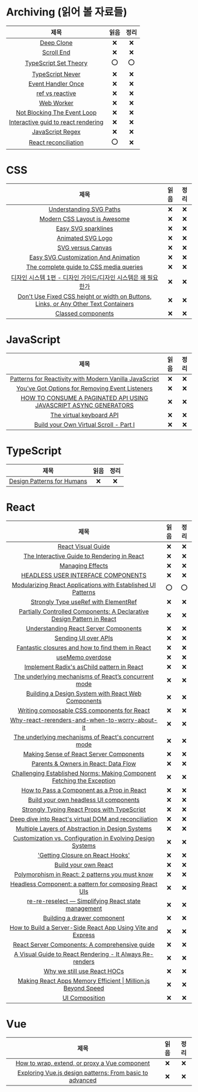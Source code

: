# Archiving (읽어 볼 자료들)

|                                                  제목                                                   | 읽음 | 정리 |
| :-----------------------------------------------------------------------------------------------------: | :--: | :--: |
|                       [Deep Clone](https://www.builder.io/blog/structured-clone)                        |  ❌  |  ❌  |
|            [Scroll End](https://developer.chrome.com/blog/scrollend-a-new-javascript-event/)            |  ❌  |  ❌  |
|           [TypeScript Set Theory](https://blog.thoughtspile.tech/2023/01/23/typescript-sets/)           | ⭕️  | ⭕️  |
|                       [TypeScript Never](https://www.zhenghao.io/posts/ts-never)                        |  ❌  |  ❌  |
|                [Event Handler Once](https://javascriptweekly.com/link/134972/3e984c3fca)                |  ❌  |  ❌  |
| [ref vs reactive](https://mokkapps.de/blog/ref-vs-reactive-what-to-choose-using-vue-3-composition-api/) |  ❌  |  ❌  |
|    [Web Worker](https://www.smashingmagazine.com/2023/04/potential-web-workers-multithreading-web/)     |  ❌  |  ❌  |
|                  [Not Blocking The Event Loop](https://www.bbss.dev/posts/eventloop/)                   |  ❌  |  ❌  |
|                 [Interactive guid to react rendering](https://ui.dev/why-react-renders)                 |  ❌  |  ❌  |
|           [JavaScript Regex](https://www.honeybadger.io/blog/javascript-regular-expressions/)           |  ❌  |  ❌  |
|        [React reconciliation](https://www.developerway.com/posts/reconciliation-in-react#part2)         | ⭕️  |  ❌  |

# CSS

|                                                                                    제목                                                                                     | 읽음 | 정리 |
| :-------------------------------------------------------------------------------------------------------------------------------------------------------------------------: | :--: | :--: |
|                                                          [Understanding SVG Paths](https://www.nan.fyi/svg-paths)                                                           |  ❌  |  ❌  |
|                                  [Modern CSS Layout is Awesome](https://css-irl.info/video-modern-css-layout-is-awesome/?ref=heydesigner)                                   |  ❌  |  ❌  |
|                                            [Easy SVG sparklines](https://alexplescan.com/posts/2023/07/08/easy-svg-sparklines/)                                             |  ❌  |  ❌  |
|                                                        [Animated SVG Logo](https://antfu.me/posts/animated-svg-logo)                                                        |  ❌  |  ❌  |
|                                                     [SVG versus Canvas](https://www.jointjs.com/blog/svg-versus-canvas)                                                     |  ❌  |  ❌  |
|                        [Easy SVG Customization And Animation](https://www.smashingmagazine.com/2023/01/svg-customization-animation-practical-guide/)                        |  ❌  |  ❌  |
|                                [The complete guide to CSS media queries](https://polypane.app/blog/the-complete-guide-to-css-media-queries/)                                |  ❌  |  ❌  |
|                                        [디자인 시스템 1편 - 디자인 가이드/디자인 시스템은 왜 필요한가](https://story.pxd.co.kr/1434)                                        |  ❌  |  ❌  |
| [Don't Use Fixed CSS height or width on Buttons, Links, or Any Other Text Containers](https://ashleemboyer.com/blog/don-t-use-fixed-css-height-or-width-on-text-containers) |  ❌  |  ❌  |
|                                                   [Classed components](https://flexible.dev/blog/single-line-components/)                                                   |  ❌  |  ❌  |

# JavaScript

|                                                                                    제목                                                                                    | 읽음 | 정리 |
| :------------------------------------------------------------------------------------------------------------------------------------------------------------------------: | :--: | :--: |
|                         [Patterns for Reactivity with Modern Vanilla JavaScript](https://frontendmasters.com/blog/vanilla-javascript-reactivity/)                          |  ❌  |  ❌  |
|                           [You’ve Got Options for Removing Event Listeners](https://www.macarthur.me/posts/options-for-removing-event-listeners)                           |  ❌  |  ❌  |
| [HOW TO CONSUME A PAGINATED API USING JAVASCRIPT ASYNC GENERATORS](https://jrsinclair.com/articles/2023/how-to-consume-a-paginated-api-using-javascript-async-generators/) |  ❌  |  ❌  |
|                                               [The virtual keyboard API](https://ishadeed.com/article/virtual-keyboard-api/)                                               |  ❌  |  ❌  |
|                                [Build your Own Virtual Scroll - Part I](https://dev.to/adamklein/build-your-own-virtual-scroll-part-i-11ib)                                |  ❌  |  ❌  |

# TypeScript

|                                          제목                                          | 읽음 | 정리 |
| :------------------------------------------------------------------------------------: | :--: | :--: |
| [Design Patterns for Humans](https://soobing.github.io/cs/design-patterns-for-humans/) |  ❌  |  ❌  |

# React

|                                                                                제목                                                                                 | 읽음 | 정리 |
| :-----------------------------------------------------------------------------------------------------------------------------------------------------------------: | :--: | :--: |
|                                                          [React Visual Guide](https://react.gg/visualized)                                                          |  ❌  |  ❌  |
|                              [The Interactive Guide to Rendering in React](https://ui.dev/c/react/renders?ck_subscriber_id=1747639579)                              |  ❌  |  ❌  |
|                                                         [Managing Effects](https://ui.dev/c/react/effects)                                                          |  ❌  |  ❌  |
|                        [HEADLESS USER INTERFACE COMPONENTS](https://www.merrickchristensen.com/articles/headless-user-interface-components/)                        |  ❌  |  ❌  |
|                          [Modularizing React Applications with Established UI Patterns](https://velog.io/@eunbinn/modularizing-react-apps)                          |  ⭕️  |  ⭕️  |
|                            [Strongly Type useRef with ElementRef](https://www.totaltypescript.com/strongly-type-useref-with-elementref)                             |  ❌  |  ❌  |
|          [Partially Controlled Components: A Declarative Design Pattern in React](https://www.jameskerr.blog/posts/partially-controlled-react-components/)          |  ❌  |  ❌  |
|                               [Understanding React Server Components](https://vercel.com/blog/understanding-react-server-components)                                |  ❌  |  ❌  |
|                                                  [Sending UI over APIs](https://www.builder.io/blog/ui-over-apis)                                                   |  ❌  |  ❌  |
|                              [Fantastic closures and how to find them in React](https://www.developerway.com/posts/fantastic-closures)                              |  ❌  |  ❌  |
|                                                       [useMemo overdose](https://edvins.io/usememo-overdose)                                                        |  ❌  |  ❌  |
|                                   [Implement Radix's asChild pattern in React](https://www.jacobparis.com/content/react-as-child)                                   |  ❌  |  ❌  |
|              [The underlying mechanisms of React’s concurrent mode](https://andreigatej.dev/blog/the-underlying-mechanisms-of-reacts-concurrent-mode/)              |  ❌  |  ❌  |
|                 [Building a Design System with React Web Components](https://www.voorhoede.nl/en/blog/building-design-system-react-web-components/)                 |  ❌  |  ❌  |
|                         [Writing composable CSS components for React](https://blog.logrocket.com/writing-composable-css-components-react/)                          |  ❌  |  ❌  |
|               [Why-react-rerenders-and-when-to-worry-about-it](https://punits.dev/jargon-free-intros/why-react-rerenders-and-when-to-worry-about-it/)               |  ❌  |  ❌  |
|              [The underlying mechanisms of React's concurrent mode](https://andreigatej.dev/blog/the-underlying-mechanisms-of-reacts-concurrent-mode/)              |  ❌  |  ❌  |
|                     [Making Sense of React Server Components](https://www.joshwcomeau.com/react/server-components/?ck_subscriber_id=2075819971)                     |  ❌  |  ❌  |
|                     [Parents & Owners in React: Data Flow](https://julesblom.com/writing/parents-owners-data-flow?ck_subscriber_id=2075819971)                      |  ❌  |  ❌  |
|  [Challenging Established Norms: Making Component Fetching the Exception](https://jjenzz.com/making-component-fetching-the-exception/?ck_subscriber_id=2075819971)  |  ❌  |  ❌  |
|                             [How to Pass a Component as a Prop in React](https://www.totaltypescript.com/pass-component-as-prop-react)                              |  ❌  |  ❌  |
|                   [Build your own headless UI components](https://www.jacobparis.com/content/react-headless-submenus?ck_subscriber_id=2075819971)                   |  ❌  |  ❌  |
|                                [Strongly Typing React Props with TypeScript](https://www.totaltypescript.com/react-props-typescript)                                |  ❌  |  ❌  |
| [Deep dive into React's virtual DOM and reconciliation](https://borstch.com/blog/deep-dive-into-reacts-virtual-dom-and-reconciliation/?ck_subscriber_id=1747639579) |  ❌  |  ❌  |
|           [Multiple Layers of Abstraction in Design Systems](https://engineering.atspotify.com/2023/05/multiple-layers-of-abstraction-in-design-systems/)           |  ❌  |  ❌  |
| [Customization vs. Configuration in Evolving Design Systems](https://engineering.atspotify.com/2021/04/customization-vs-configuration-in-evolving-design-systems/)  |  ❌  |  ❌  |
|                               ['Getting Closure on React Hooks'](https://www.rinae.dev/posts/getting-closure-on-react-hooks-summary)                                |  ❌  |  ❌  |
|                                                    [Build your own React](https://pomb.us/build-your-own-react/)                                                    |  ❌  |  ❌  |
|                           [Polymorphism in React: 2 patterns you must know](https://www.bekk.christmas/post/2023/1/polymorphism-in-react)                           |  ❌  |  ❌  |
|                         [Headless Component: a pattern for composing React UIs](https://martinfowler.com/articles/headless-component.html)                          |  ❌  |  ❌  |
|                                    [re-re-reselect — Simplifying React state management](https://causal.app/blog/re-re-reselect)                                    |  ❌  |  ❌  |
|                                         [Building a drawer component](https://emilkowal.ski/ui/building-a-drawer-component)                                         |  ❌  |  ❌  |
|         [How to Build a Server-Side React App Using Vite and Express](https://thenewstack.io/how-to-build-a-server-side-react-app-using-vite-and-express/)          |  ❌  |  ❌  |
|                      [React Server Components: A comprehensive guide](https://blog.logrocket.com/react-server-components-comprehensive-guide/)                      |  ❌  |  ❌  |
|                      [A Visual Guide to React Rendering - It Always Re-renders](https://alexsidorenko.com/blog/react-render-always-rerenders/)                      |  ❌  |  ❌  |
|                                [Why we still use React HOCs](https://www.propelauth.com/post/why-we-have-both-react-hooks-and-hocs)                                 |  ❌  |  ❌  |
|    [Making React Apps Memory Efficient \| Million.js Beyond Speed](https://dev.to/ricardonunezio/millionjs-beyond-speed-making-react-apps-memory-efficient-2amn)    |  ❌  |  ❌  |
|                                                      [UI Composition](https://kyleshevlin.com/ui-composition)                                                       |  ❌  |  ❌  |

# Vue

|                                                               제목                                                                | 읽음 | 정리 |
| :-------------------------------------------------------------------------------------------------------------------------------: | :--: | :--: |
|           [How to wrap, extend, or proxy a Vue component](https://blog.logrocket.com/wrap-extend-proxy-vue-component/)            |  ❌  |  ❌  |
| [Exploring Vue.js design patterns: From basic to advanced](https://blog.logrocket.com/exploring-advanced-design-patterns-vue-js/) |  ❌  |  ❌  |
